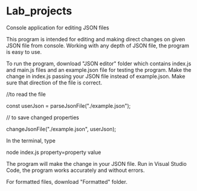 # Lab_projects
Console application for editing JSON files

This program is intended for editing and making direct changes on given JSON file from console. 
Working with any depth of JSON file, the program is easy to use.

To run the program, download "JSON editor" folder which contains 
index.js and main.js files and an example.json file for testing the program. Make the change in index.js passing your JSON file instead of example.json. Make sure that direction of the file is correct.

//to read the file

const userJson = parseJsonFile("./example.json");

// to save changed properties

changeJsonFile("./example.json", userJson);

In the terminal, type

node index.js property=property value

The program will make the change in your JSON file.	Run in Visual Studio Code, the program works accurately and without errors.

For formatted files, download "Formatted" folder.
